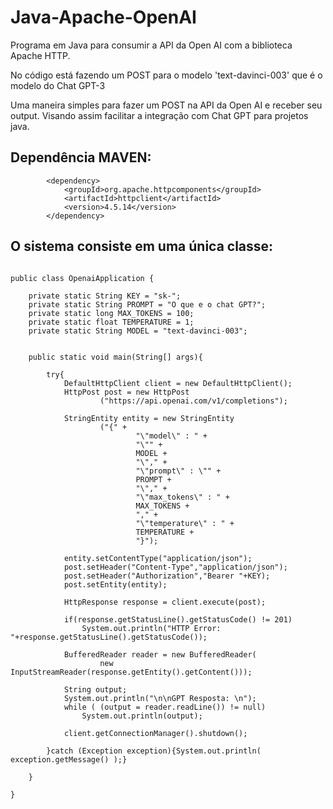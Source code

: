 # Java-Apache-OpenAI

Programa em Java para consumir a API da Open AI com a biblioteca Apache HTTP.

No código está fazendo um POST para o modelo 'text-davinci-003' que é o modelo do Chat GPT-3

Uma maneira simples para fazer um POST na API da Open AI e receber seu output.
Visando assim facilitar a integração com Chat GPT para projetos java.

## Dependência MAVEN:
````
        <dependency>
            <groupId>org.apache.httpcomponents</groupId>
            <artifactId>httpclient</artifactId>
            <version>4.5.14</version>
        </dependency>
````

## O sistema consiste em uma única classe:

````

public class OpenaiApplication {

    private static String KEY = "sk-";
    private static String PROMPT = "O que e o chat GPT?";
    private static long MAX_TOKENS = 100;
    private static float TEMPERATURE = 1;
    private static String MODEL = "text-davinci-003";


    public static void main(String[] args){

        try{
            DefaultHttpClient client = new DefaultHttpClient();
            HttpPost post = new HttpPost
                    ("https://api.openai.com/v1/completions");

            StringEntity entity = new StringEntity
                    ("{" +
                            "\"model\" : " +
                            "\"" +
                            MODEL +
                            "\"," +
                            "\"prompt\" : \"" +
                            PROMPT +
                            "\"," +
                            "\"max_tokens\" : " +
                            MAX_TOKENS +
                            "," +
                            "\"temperature\" : " +
                            TEMPERATURE +
                            "}");

            entity.setContentType("application/json");
            post.setHeader("Content-Type","application/json");
            post.setHeader("Authorization","Bearer "+KEY);
            post.setEntity(entity);

            HttpResponse response = client.execute(post);

            if(response.getStatusLine().getStatusCode() != 201)
                System.out.println("HTTP Error: "+response.getStatusLine().getStatusCode());

            BufferedReader reader = new BufferedReader(
                    new InputStreamReader(response.getEntity().getContent()));

            String output;
            System.out.println("\n\nGPT Resposta: \n");
            while ( (output = reader.readLine()) != null)
                System.out.println(output);

            client.getConnectionManager().shutdown();

        }catch (Exception exception){System.out.println( exception.getMessage() );}

    }

}

````
